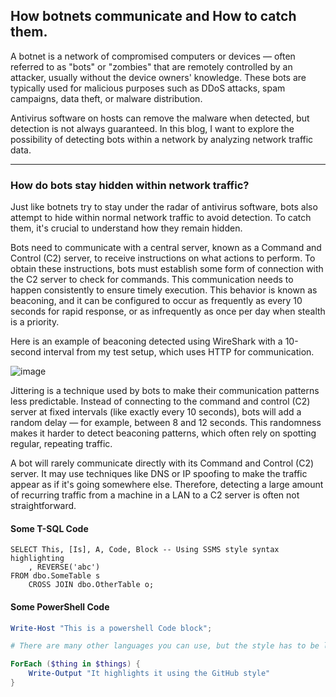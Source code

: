 ## How botnets communicate and How to catch them.

A botnet is a network of compromised computers or devices — often referred to as "bots" or "zombies" that are remotely controlled by an attacker, usually without the device owners' knowledge. These bots are typically used for malicious purposes such as DDoS attacks, spam campaigns, data theft, or malware distribution.

Antivirus software on hosts can remove the malware when detected, but detection is not always guaranteed. In this blog, I want to explore the possibility of detecting bots within a network by analyzing network traffic data.

---

### How do bots stay hidden within network traffic?

Just like botnets try to stay under the radar of antivirus software, bots also attempt to hide within normal network traffic to avoid detection. To catch them, it's crucial to understand how they remain hidden. 

Bots need to communicate with a central server, known as a Command and Control (C2) server, to receive instructions on what actions to perform. To obtain these instructions, bots must establish some form of connection with the C2 server to check for commands. This communication needs to happen consistently to ensure timely execution.
This behavior is known as beaconing, and it can be configured to occur as frequently as every 10 seconds for rapid response, or as infrequently as once per day when stealth is a priority.

Here is an example of beaconing detected using WireShark with a 10-second interval from my test setup, which uses HTTP for communication.

![image](https://github.com/user-attachments/assets/704b762b-e916-4e1f-a113-dff67af4d3c1)

Jittering is a technique used by bots to make their communication patterns less predictable. Instead of connecting to the command and control (C2) server at fixed intervals (like exactly every 10 seconds), bots will add a random delay — for example, between 8 and 12 seconds.
This randomness makes it harder to detect beaconing patterns, which often rely on spotting regular, repeating traffic.

A bot will rarely communicate directly with its Command and Control (C2) server. It may use techniques like DNS or IP spoofing to make the traffic appear as if it's going somewhere else. Therefore, detecting a large amount of recurring traffic from a machine in a LAN to a C2 server is often not straightforward.





#### Some T-SQL Code

```tsql
SELECT This, [Is], A, Code, Block -- Using SSMS style syntax highlighting
    , REVERSE('abc')
FROM dbo.SomeTable s
    CROSS JOIN dbo.OtherTable o;
```

#### Some PowerShell Code

```powershell
Write-Host "This is a powershell Code block";

# There are many other languages you can use, but the style has to be loaded first

ForEach ($thing in $things) {
    Write-Output "It highlights it using the GitHub style"
}
```
